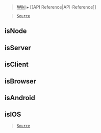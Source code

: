 > [Wiki](Home) ▸ [[API Reference|API-Reference]]

> [`Source`](/Neft-io/neft/blob/feb74662c4f7ee7aedc58bcb4488ea1b56f65be9/src/unit/modifiers.litcoffee)

isNode
--

isServer
--

isClient
--

isBrowser
--

isAndroid
--

isIOS
--

> [`Source`](/Neft-io/neft/blob/feb74662c4f7ee7aedc58bcb4488ea1b56f65be9/src/unit/modifiers.litcoffee#isnodeisserverisclientisbrowserisandroidisios)

